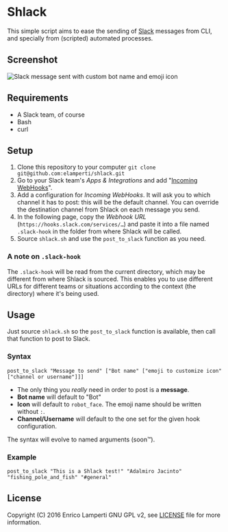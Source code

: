 # Shlack

This simple script aims to ease the sending of [Slack](https://slack.com/) messages from CLI, and specially from (scripted) automated processes.

## Screenshot
![Slack message sent with custom bot name and emoji icon](https://cloud.githubusercontent.com/assets/910672/21515488/0116c8ac-ccaf-11e6-8a66-93e4e9cdd01c.jpg)

## Requirements
  - A Slack team, of course
  - Bash
  - curl

## Setup
  1. Clone this repository to your computer `git clone git@github.com:elamperti/shlack.git`
  2. Go to your Slack team's _Apps & Integrations_ and add "[Incoming WebHooks](https://slack.com/apps/A0F7XDUAZ-incoming-webhooks)".
  3. Add a configuration for _Incoming WebHooks_. It will ask you to which channel it has to post: this will be the default channel. You can override the destination channel from Shlack on each message you send.
  4. In the following page, copy the _Webhook URL_ (`https://hooks.slack.com/services/…`) and paste it into a file named `.slack-hook` in the folder from where Shlack will be called.
  5. Source `shlack.sh` and use the `post_to_slack` function as you need.

### A note on `.slack-hook`
The `.slack-hook` will be read from the current directory, which may be different from where Shlack is sourced. 
This enables you to use different URLs for different teams or situations according to the context (the directory) where it's being used.

## Usage
Just source `shlack.sh` so the `post_to_slack` function is available, then call that function to post to Slack.

### Syntax

```
post_to_slack "Message to send" ["Bot name" ["emoji to customize icon" ["channel or username"]]]
```

  * The only thing you _really_ need in order to post is a **message**.
  * **Bot name** will default to "Bot"
  * **Icon** will default to `robot_face`. The emoji name should be written without `:`.
  * **Channel/Username** will default to the one set for the given hook configuration.

The syntax will evolve to named arguments (soon™).

### Example

```
post_to_slack "This is a Shlack test!" "Adalmiro Jacinto" "fishing_pole_and_fish" "#general"
```

## License
Copyright (C) 2016  Enrico Lamperti
GNU GPL v2, see [LICENSE](./LICENSE) file for more information.
